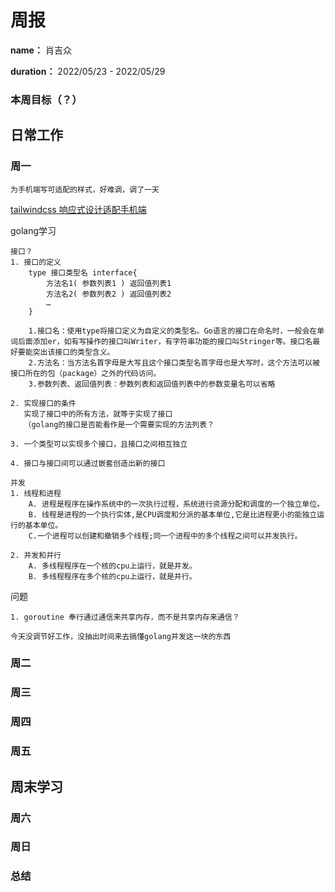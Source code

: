 周报
====

**name：** 肖吉众

**duration：** 2022/05/23 - 2022/05/29



### 本周目标（？）


日常工作
--------

### 周一
```
为手机端写可适配的样式，好难调，调了一天
```
[tailwindcss 响应式设计适配手机端](https://www.tailwindcss.cn/docs/responsive-design)

golang学习
```
接口？
1. 接口的定义
    type 接口类型名 interface{
        方法名1( 参数列表1 ) 返回值列表1
        方法名2( 参数列表2 ) 返回值列表2
        …
    }

	1.接口名：使用type将接口定义为自定义的类型名。Go语言的接口在命名时，一般会在单词后面添加er，如有写操作的接口叫Writer，有字符串功能的接口叫Stringer等。接口名最好要能突出该接口的类型含义。
    2.方法名：当方法名首字母是大写且这个接口类型名首字母也是大写时，这个方法可以被接口所在的包（package）之外的代码访问。
    3.参数列表、返回值列表：参数列表和返回值列表中的参数变量名可以省略

2. 实现接口的条件
   实现了接口中的所有方法，就等于实现了接口
   （golang的接口是否能看作是一个需要实现的方法列表？

3. 一个类型可以实现多个接口，且接口之间相互独立

4. 接口与接口间可以通过嵌套创造出新的接口

并发
1. 线程和进程
    A. 进程是程序在操作系统中的一次执行过程，系统进行资源分配和调度的一个独立单位。
    B. 线程是进程的一个执行实体,是CPU调度和分派的基本单位,它是比进程更小的能独立运行的基本单位。
    C.一个进程可以创建和撤销多个线程;同一个进程中的多个线程之间可以并发执行。

2. 并发和并行
    A. 多线程程序在一个核的cpu上运行，就是并发。
    B. 多线程程序在多个核的cpu上运行，就是并行。
```

问题
```
1. goroutine 奉行通过通信来共享内存，而不是共享内存来通信？

今天没调节好工作，没抽出时间来去搞懂golang并发这一块的东西
```



### 周二


### 周三


### 周四


### 周五


周末学习
--------

### 周六


### 周日


### 总结

